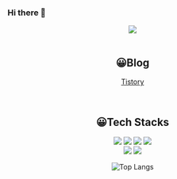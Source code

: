 ### Hi there 👋
<div align="center">
  
<img src="https://capsule-render.vercel.app/api?type=cylinder&color=auto&customColorList=0&height=150&section=header&text=JH%20Github😺&fontColor=ffffff&fontSize=90&fontAlignY=56" />

  </div>
  <br/>
  <div align="center">

  ## 😀Blog

  [Tistory](https://warn-code.tistory.com/)

</div>
<br/>
  <div align="center">
    
  ## 😀Tech Stacks
    
<img src="https://img.shields.io/badge/HTML5-E34F26?style=for-the-badge&logo=HTML5&logoColor=FFFFFF"> <img src="https://img.shields.io/badge/CSS3-1572B6?style=for-the-badge&logo=CSS3&logoColor=FFFFFF"> <img src="https://img.shields.io/badge/JavaScript-F7DF1E?style=for-the-badge&logo=JavaScript&logoColor=000000"> <img src="https://img.shields.io/badge/React-61DAFB?style=for-the-badge&logo=React&logoColor=000000"> <br>
<img src="https://img.shields.io/badge/Styled Components-DB7093?style=for-the-badge&logo=styled-components&logoColor=FFFFFF"> <img src="https://img.shields.io/badge/Tailwind CSS-06B6D4?style=for-the-badge&logo=Tailwind CSS&logoColor=FFFFFF">
</div>

<div align="center">
  
![Top Langs](https://github-readme-stats.vercel.app/api/top-langs/?username=JH-anfseo&layout=compact)

</div>


<!--
**JH-anfseo/JH-anfseo** is a ✨ _special_ ✨ repository because its `README.md` (this file) appears on your GitHub profile.

Here are some ideas to get you started:

- 🔭 I’m currently working on ...
- 🌱 I’m currently learning ...
- 👯 I’m looking to collaborate on ...
- 🤔 I’m looking for help with ...
- 💬 Ask me about ...
- 📫 How to reach me: ...
- 😄 Pronouns: ...
- ⚡ Fun fact: ...
-->
